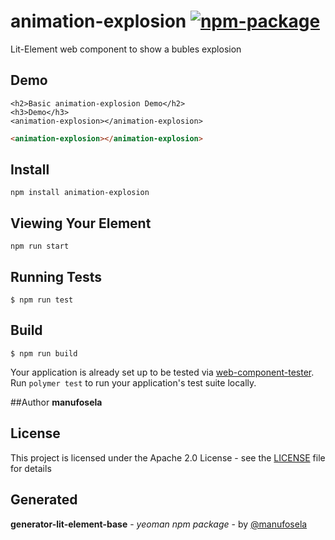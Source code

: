 # animation-explosion [![npm-package](https://img.shields.io/badge/npmjs-package-red)](https://www.npmjs.com/package/animation-explosion)

Lit-Element web component to show a bubles explosion

## Demo

```
<h2>Basic animation-explosion Demo</h2>
<h3>Demo</h3>
<animation-explosion></animation-explosion>

```
<!---
```
<custom-element-demo>
  <template>
    <link rel="import" href="animation-explosion.html">
    <next-code-block></next-code-block>
  </template>
</custom-element-demo>
```
-->
```html
<animation-explosion></animation-explosion>

```
## Install
```
npm install animation-explosion
```

## Viewing Your Element

```
npm run start
```

## Running Tests

```
$ npm run test
```

## Build
```
$ npm run build
```

Your application is already set up to be tested via [web-component-tester](https://github.com/Polymer/web-component-tester). Run `polymer test` to run your application's test suite locally.

##Author
**manufosela**

## License

This project is licensed under the Apache 2.0 License - see the [LICENSE](LICENSE) file for details

## Generated

**generator-lit-element-base** - *yeoman npm package* - by [@manufosela](https://github.com/manufosela/generator-litelement-webcomponent)
